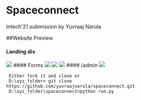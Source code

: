 # Spaceconnect
Intech'21 submission by Yuvraaj Narula

##Website Preview
#### Landing div
<img src="https://media.discordapp.net/attachments/741244174736556076/842107852524093450/Screenshot_115.png?width=541&height=406">
#### Forms
<img src="https://media.discordapp.net/attachments/741244174736556076/842107859000229889/Screenshot_119.png?width=541&height=406">
<img src="https://media.discordapp.net/attachments/741244174736556076/842107855326937148/Screenshot_118.png?width=541&height=406">
<img src="https://media.discordapp.net/attachments/741244174736556076/842107854592147486/Screenshot_117.png?width=541&height=406">
 #### /admin 
 <img src="https://media.discordapp.net/attachments/741244174736556076/842107860740997130/Screenshot_120.png?width=541&height=406">
 
 ```
  Either fork it and clone or 
  D:\xyz_folder> git clone https://github.com/yuvraajnarula/spaceconnect.git
  D:\xyz_folder\spaceconnect>python run.py
```
